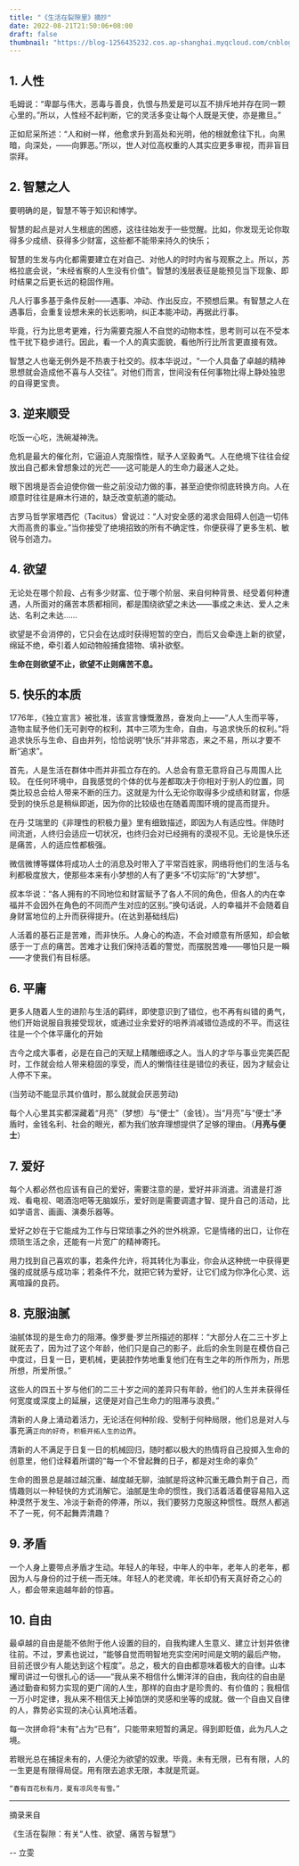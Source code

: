 ```yaml
---
title: "《生活在裂隙里》摘抄"
date: 2022-08-21T21:50:06+08:00
draft: false
thumbnail: "https://blog-1256435232.cos.ap-shanghai.myqcloud.com/cnblog/20220828155716.png"
---
```



## 1. 人性

毛姆说：“卑鄙与伟大，恶毒与善良，仇恨与热爱是可以互不排斥地并存在同一颗心里的。”所以，人性经不起判断，它的灵活多变让每个人既是天使，亦是撒旦。”


正如尼采所述：“人和树一样，他愈求升到高处和光明，他的根就愈往下扎，向黑暗，向深处，——向罪恶。”所以，世人对位高权重的人其实应更多审视，而非盲目崇拜。

## 2. 智慧之人

要明确的是，智慧不等于知识和博学。

智慧的起点是对人生根底的困惑，这往往始发于一些觉醒。比如，你发现无论你取得多少成绩、获得多少财富，这些都不能带来持久的快乐；

智慧的生发与内化都需要建立在对自己、对他人的时时内省与观察之上。所以，苏格拉底会说，“未经省察的人生没有价值”。智慧的浅层表征是能预见当下现象、即时结果之后更长远的稳固作用。

凡人行事多基于条件反射——遇事、冲动、作出反应，不预想后果。有智慧之人在遇事后，会重复设想未来的长远影响，纠正本能冲动，再据此行事。

毕竟，行为比思考更难，行为需要克服人不自觉的动物本性，思考则可以在不受本性干扰下稳步进行。因此，看一个人的真实面貌，看他所行比所言更直接有效。

智慧之人也毫无例外是不热衷于社交的。叔本华说过，“一个人具备了卓越的精神思想就会造成他不喜与人交往”。对他们而言，世间没有任何事物比得上静处独思的自得更宝贵。

## 3. 逆来顺受

吃饭一心吃，洗碗凝神洗。

危机是最大的催化剂，它逼迫人克服惰性，赋予人坚毅勇气。人在绝境下往往会绽放出自己都未曾想象过的光芒——这可能是人的生命力最迷人之处。

眼下困境是否会迫使你做一些之前没动力做的事，甚至迫使你彻底转换方向。人在顺意时往往是麻木行进的，缺乏改变航道的能动。

古罗马哲学家塔西佗（Tacitus）曾说过：“人对安全感的渴求会阻碍人创造一切伟大而高贵的事业。”当你接受了绝境招致的所有不确定性，你便获得了更多生机、敏锐与创造力。

## 4. 欲望

无论处在哪个阶段、占有多少财富、位于哪个阶层、来自何种背景、经受着何种遭遇，人所面对的痛苦本质都相同，都是围绕欲望之未达——事成之未达、爱人之未达、名利之未达……

欲望是不会消停的，它只会在达成时获得短暂的空白，而后又会牵连上新的欲望，绵延不绝，牵引着人如动物般捕食猎物、填补欲壑。

**生命在则欲望不止，欲望不止则痛苦不息。**


## 5. 快乐的本质

1776年，《独立宣言》被批准，该宣言慷慨激昂，奋发向上——“人人生而平等，造物主赋予他们无可剥夺的权利，其中三项为生命，自由，与追求快乐的权利。”将追求快乐与生命、自由并列，恰恰说明“快乐”并非常态，来之不易，所以才要不断“追求”。

首先，人是生活在群体中而并非孤立存在的。人总会有意无意将自己与周围人比较。 在任何环境中，自我感觉的个体的优与差都取决于你相对于别人的位置，同类比较总会给人带来不断的压力。这就是为什么无论你取得多少成绩和财富，你感受到的快乐总是稍纵即逝，因为你的比较级也在随着周围环境的提高而提升。

在丹·艾瑞里的《非理性的积极力量》里有细致描述，即因为人有适应性。伴随时间流逝，人终归会适应一切状况，也终归会对已经拥有的漠视不见。无论是快乐还是痛苦，人的适应性都极强。

微信微博等媒体将成功人士的消息及时带入了平常百姓家，网络将他们的生活与名利都极度放大，使那些本来有小梦想的人有了更多“不切实际”的“大梦想”。

叔本华说：“各人拥有的不同地位和财富赋予了各人不同的角色，但各人的内在幸福并不会因外在角色的不同而产生对应的区别。”换句话说，人的幸福并不会随着自身财富地位的上升而获得提升。(在达到基础线后)

人活着的基石正是苦难，而非快乐。人身心的构造，不会对顺意有所感知，却会敏感于一丁点的痛苦。苦难才让我们保持活着的警觉，而摆脱苦难——哪怕只是一瞬——才使我们有目标感。

## 6. 平庸

更多人随着人生的进阶与生活的羁绊，即使意识到了错位，也不再有纠错的勇气，他们开始说服自我接受现状，或通过业余爱好的培养消减错位造成的不平。而这往往是一个个体平庸化的开始

古今之成大事者，必是在自己的天赋上精雕细琢之人。当人的才华与事业完美匹配时，工作就会给人带来稳固的享受，而人的懒惰往往是错位的表征，因为才赋会让人停不下来。

(当劳动不能显示其价值时，那么就就会厌恶劳动)

每个人心里其实都深藏着“月亮”（梦想）与“便士”（金钱）。当“月亮”与“便士”矛盾时，金钱名利、社会的眼光，都为我们放弃理想提供了足够的理由。（**月亮与便士**）

## 7. 爱好

每个人都必然也应该有自己的爱好，需要注意的是，爱好并非消遣。消遣是打游戏、看电视、喝酒泡吧等无脑娱乐，爱好则是需要调遣才智、提升自己的活动，比如学语言、画画、演奏乐器等。

爱好之妙在于它能成为工作与日常琐事之外的世外桃源，它是情绪的出口，让你在烦琐生活之余，还能有一片宽广的精神寄托。


用力找到自己喜欢的事，若条件允许，将其转化为事业，你会从这种统一中获得更强的成就感与成功率；若条件不允，就把它转为爱好，让它们成为你净化心灵、远离喧躁的良药。

## 8. 克服油腻

油腻体现的是生命力的阻滞。像罗曼·罗兰所描述的那样：“大部分人在二三十岁上就死去了，因为过了这个年龄，他们只是自己的影子，此后的余生则是在模仿自己中度过，日复一日，更机械，更装腔作势地重复他们在有生之年的所作所为，所思所想，所爱所恨。”

这些人的四五十岁与他们的二三十岁之间的差异只有年龄，他们的人生并未获得任何宽度或深度上的延展，这便是对自己生命力的阻滞与浪费。”

清新的人身上涌动着活力，无论活在何种阶段、受制于何种局限，他们总是对人与事充满`正向的好奇`，`积极开拓人生的边界`。

清新的人不满足于日复一日的机械回归，随时都以极大的热情将自己投掷入生命的创意里，他们诠释着所谓的“每一个不曾起舞的日子，都是对生命的辜负”

生命的图景总是越过越沉重、越度越无聊，油腻是将这种沉重无趣负荆于自己，而情趣则以一种轻快的方式消解它。油腻是生命的惯性，我们活着活着便容易陷入这种漠然于发生、冷淡于新奇的停滞，所以，我们要努力克服这种惯性。既然人都逃不了一死，何不起舞弄清趣？

## 9. 矛盾

一个人身上要带点矛盾才生动。年轻人的年轻，中年人的中年，老年人的老年，都因为人与身份的过于统一而无味。年轻人的老灵魂，年长却仍有天真好奇之心的人，都会带来逾越年龄的惊喜。

## 10. 自由

最卓越的自由是能不依附于他人设置的目的，自我构建人生意义、建立计划并依律往前。不过，罗素也说过，“能够自觉而明智地充实空闲时间是文明的最后产物，目前还很少有人能达到这个程度”。总之，极大的自由都意味着极大的自律。山本耀司讲过一句很扎心的话——“我从来不相信什么懒洋洋的自由，我向往的自由是通过勤奋和努力实现的更广阔的人生，那样的自由才是珍贵的、有价值的；我相信一万小时定律，我从来不相信天上掉馅饼的灵感和坐等的成就。做一个自由又自律的人，靠势必实现的决心认真地活着。

每一次拼命将“未有”占为“已有”，只能带来短暂的满足。得到即贬值，此为凡人之境。

若眼光总在捕捉未有的，人便沦为欲望的奴隶。毕竟，未有无限，已有有限，人的一生更是有限得局促。用有限去追求无限，本就是荒诞。

`“春有百花秋有月，夏有凉风冬有雪。”`

---

摘录来自

《生活在裂隙：有关“人性、欲望、痛苦与智慧”》

-- 立雯

